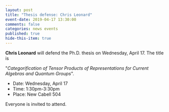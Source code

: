 ```yaml
---
layout: post
title: "Thesis defense: Chris Leonard"
event-date: 2019-04-17 13:30:00
comments: false
categories: news events
published: true
hide-this-item: true
---
```


**Chris Leonard** will defend the Ph.D. thesis on Wednesday, April 17. 
The title is

"_Categorification of Tensor Products of Representations for Current Algebras and Quantum Groups_".

- Date: Wednesday, April 17
- Time: 1:30pm-3:30pm
- Place: New Cabell 504

Everyone is invited to attend.
